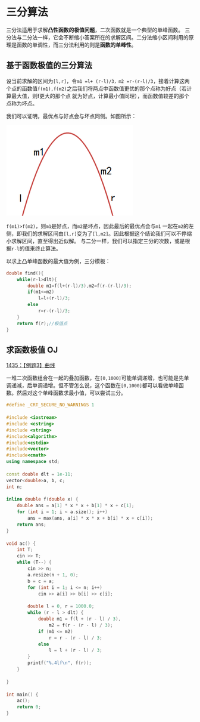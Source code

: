# 三分算法

三分法适用于求解**凸性函数的极值问题**，二次函数就是一个典型的单峰函数。 三分法与二分法一样，它会不断缩小答案所在的求解区间。二分法缩小区间利用的原理是函数的单调性，而三分法利用的则是**函数的单峰性**。 

## 基于函数极值的三分算法

设当前求解的区间为`[l,r]`，令`m1 =l+ (r-l)/3，m2 =r-(r-l)/3`，接着计算这两个点的函数值`f(m1),f(m2)`之后我们将两点中函数值更优的那个点称为好点（若计算最大值，则f更大的那个点 就为好点，计算最小值同理），而函数值较差的那个点称为坏点。 

我们可以证明，最优点与好点会与坏点同侧。如图所示：

<img src="./003.png">


 `f(m1)>f(m2)`，则`m1`是好点，而`m2`是坏点，因此最后的最优点会与`m1` 一起在`m2`的左侧，即我们的求解区间由`[l,r]`变为了`[l,m2]`。因此根据这个结论我们可以不停缩小求解区间，直至得出近似解。 与二分一样，我们可以指定三分的次数，或是根据`r-l`的值来终止算法。

以求上凸单峰函数的最大值为例，三分模板：

```cpp
double find(){
    while(r-l>dlt){
    	double m1=f(l+(r-l)/3),m2=f(r-(r-l)/3);
    	if(m1<=m2)
        	l=l+(r-l)/3;
    	else
        	r=r-(r-l)/3;
	}
    return f(r);//极值点
}
```

## 求函数极值 OJ

[1435：【例题3】曲线](http://ybt.ssoier.cn:8088/problem_show.php?pid=1435) 

一堆二次函数组合在一起的叠加函数，在`[0,1000]`可能单调递增，也可能是先单调递减，后单调递增。但不管怎么说，这个函数在`[0,1000]`都可以看做单峰函数。然后对这个单峰函数求最小值，可以尝试三分。

```cpp
#define _CRT_SECURE_NO_WARNINGS 1

#include <iostream>
#include <cstring>
#include <string>
#include<algorithm>
#include<cstdio>
#include<vector>
#include<cmath>
using namespace std;

const double dlt = 1e-11;
vector<double>a, b, c;
int n;

inline double f(double x) {
	double ans = a[1] * x * x + b[1] * x + c[1];
	for (int i = 1; i < a.size(); i++)
		ans = max(ans, a[i] * x * x + b[i] * x + c[i]);
	return ans;
}

void ac() {
	int T;
	cin >> T;
	while (T--) {
		cin >> n;
		a.resize(n + 1, 0);
		b = c = a;
		for (int i = 1; i <= n; i++)
			cin >> a[i] >> b[i] >> c[i];

		double l = 0, r = 1000.0;
		while (r - l > dlt) {
			double m1 = f(l + (r - l) / 3),
				m2 = f(r - (r - l) / 3);
			if (m1 <= m2)
				r = r - (r - l) / 3;
			else
				l = l + (r - l) / 3;
		}
		printf("%.4lf\n", f(r));
	}

}

int main() {
	ac();
	return 0;
}
```